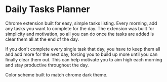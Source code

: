 # Daily Tasks Planner

Chrome extension built for easy, simple tasks listing. Every morning, add any tasks you want to complete for the day. The extension was built for simplicity and motivation, so all you can do once the tasks are added is clear them all at the end of the day.

If you don't complete every single task that day, you have to keep them all and add more for the next day, forcing you to build up more until you can finally clear them out. This can help motivate you to aim high each morning and stay productive throughout the day.

Color scheme built to match chrome dark theme.
